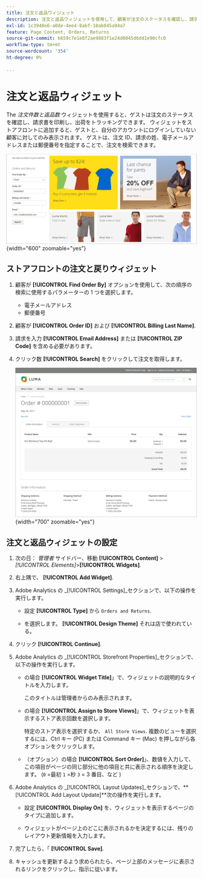```yaml
---
title: 注文と返品ウィジェット
description: 注文と返品ウィジェットを使用して、顧客が注文のステータスを確認し、請求書を印刷し、出荷を追跡する方法を説明します。
exl-id: 1c3948e6-a0de-4ee4-8abf-10ab845a94a7
feature: Page Content, Orders, Returns
source-git-commit: b659c7e1e8f2ae9883f1e24d8045d6dd1e90cfc0
workflow-type: tm+mt
source-wordcount: '354'
ht-degree: 0%

---
```


# 注文と返品ウィジェット

The _注文件数と返品数_ ウィジェットを使用すると、ゲストは注文のステータスを確認し、請求書を印刷し、出荷をトラッキングできます。 ウィジェットをストアフロントに追加すると、ゲストと、自分のアカウントにログインしていない顧客に対してのみ表示されます。 ゲストは、注文 ID、請求の姓、電子メールアドレスまたは郵便番号を指定することで、注文を検索できます。

![ストアフロントのサイドバーにある注文と返品ウィジェット](./assets/storefront-widget-orders-returns-sidebar.png){width="600" zoomable="yes"}

## ストアフロントの注文と戻りウィジェット

1. 顧客が **[!UICONTROL Find Order By]** オプションを使用して、次の順序の検索に使用するパラメーターの 1 つを選択します。

   - 電子メールアドレス
   - 郵便番号

1. 顧客が **[!UICONTROL Order ID]** および **[!UICONTROL Billing Last Name]**.

1. 請求を入力 **[!UICONTROL Email Address]** または **[!UICONTROL ZIP Code]** を含める必要があります。

1. クリック数 **[!UICONTROL Search]** をクリックして注文を取得します。

   ![ストアフロントに表示される注文情報](./assets/storefront-widget-orders-returns-view.png){width="700" zoomable="yes"}

## 注文と返品ウィジェットの設定

1. 次の日： _管理者_ サイドバー、移動 **[!UICONTROL Content]** > _[!UICONTROL Elements]_>**[!UICONTROL Widgets]**.

1. 右上隅で、 **[!UICONTROL Add Widget]**.

1. Adobe Analytics の _[!UICONTROL Settings]_セクションで、以下の操作を実行します。

   - 設定 **[!UICONTROL Type]** から `Orders and Returns`.

   - を選択します。 **[!UICONTROL Design Theme]** それは店で使われている。

1. クリック **[!UICONTROL Continue]**.

1. Adobe Analytics の _[!UICONTROL Storefront Properties]_セクションで、以下の操作を実行します。

   - の場合 **[!UICONTROL Widget Title]**」で、ウィジェットの説明的なタイトルを入力します。

     このタイトルは管理者からのみ表示されます。

   - の場合 **[!UICONTROL Assign to Store Views]**」で、ウィジェットを表示するストア表示回数を選択します。

     特定のストア表示を選択するか、 `All Store Views`. 複数のビューを選択するには、Ctrl キー (PC) または Command キー (Mac) を押しながら各オプションをクリックします。

   - （オプション）の場合 **[!UICONTROL Sort Order]**」、数値を入力して、この項目がページの同じ部分に他の項目と共に表示される順序を決定します。 (`0` =最初 `1` =秒 `3` = 3 番目、など )

1. Adobe Analytics の _[!UICONTROL Layout Updates]_セクションで、**[!UICONTROL Add Layout Update]**次の操作を実行します。

   - 設定 **[!UICONTROL Display On]** を、ウィジェットを表示するページのタイプに追加します。

   - ウィジェットがページ上のどこに表示されるかを決定するには、残りのレイアウト更新情報を入力します。

1. 完了したら、「 **[!UICONTROL Save]**.

1. キャッシュを更新するよう求められたら、ページ上部のメッセージに表示されるリンクをクリックし、指示に従います。
